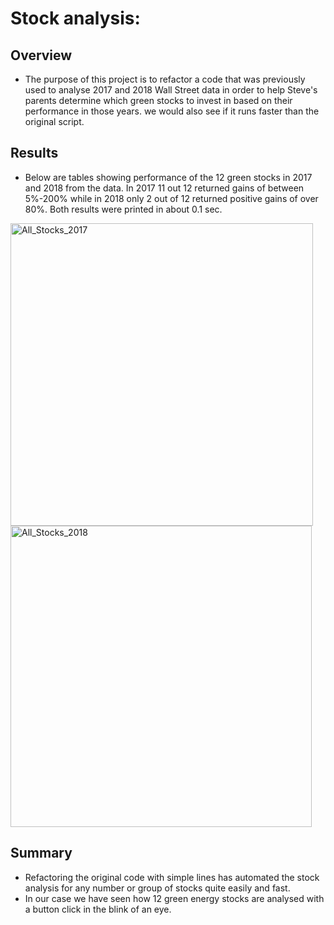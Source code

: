 # Stock analysis:
## Overview
-  The purpose of this project is to refactor a code that was previously used to analyse 2017 and 2018 Wall Street data in order to help Steve's parents determine which green stocks to invest in based on their performance in those years. we would also see if it runs faster than the original script.

## Results
- Below are tables showing performance of the 12 green stocks in 2017 and 2018 from the data. In 2017 11 out 12 returned gains of between 5%-200% while in 2018 only 2 out of 12 returned positive gains of over 80%. Both results were printed in about 0.1 sec.
<img width="484" alt="All_Stocks_2017" src="https://user-images.githubusercontent.com/79673198/126051535-1490829c-c3a8-4081-a51b-bd3dc78c5df7.png">
<img width="482" alt="All_Stocks_2018" src="https://user-images.githubusercontent.com/79673198/126051537-852eacd0-9204-4227-8cd4-480766d6252a.png">



## Summary
- Refactoring the original code with simple lines has automated the stock analysis for any number or group of stocks quite easily and fast.
- In our case we have seen how 12 green energy stocks are analysed with a button click in the blink of an eye.
